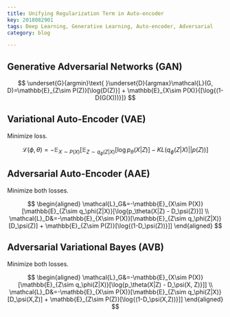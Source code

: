 ```yaml
---
title: Unifying Regularization Term in Auto-encoder
key: 2018082901
tags: Deep Learning, Generative Learning, Auto-encoder, Adversarial
category: blog

---
```


## Generative Adversarial Networks (GAN)

$$
\underset{G}{argmin}\text{ }\underset{D}{argmax}\mathcal{L}(G, D)=\mathbb{E}_{Z\sim P(Z)}[\log{D(Z)}] + \mathbb{E}_{X\sim P(X)}{[\log{(1-D(G(X)))}]}
$$

## Variational Auto-Encoder (VAE)

Minimize loss.

$$
\mathcal{L}(\phi, \theta)=-\mathbb{E}_{X\sim P(X)}[\mathbb{E}_{Z\sim q_\phi(Z|X)}[\log{p_\theta(X|Z)}] - KL(q_\phi(Z|X)||p(Z))]
$$

## Adversarial Auto-Encoder (AAE)

Minimize both losses.

$$
\begin{aligned}
\mathcal{L}_G&=-\mathbb{E}_{X\sim P(X)}[\mathbb{E}_{Z\sim q_\phi(Z|X)}[\log{p_\theta(X|Z) - D_\psi(Z)}]] \\
\mathcal{L}_D&=-\mathbb{E}_{X\sim P(X)}[\mathbb{E}_{Z\sim q_\phi(Z|X)}[D_\psi(Z)] + \mathbb{E}_{Z\sim P(Z)}[\log{(1-D_\psi(Z))}]]
\end{aligned}
$$

## Adversarial Variational Bayes (AVB)

Minimize both losses.

$$
\begin{aligned}
\mathcal{L}_G&=-\mathbb{E}_{X\sim P(X)}[\mathbb{E}_{Z\sim q_\phi(Z|X)}[\log{p_\theta(X|Z) - D_\psi(X, Z)}]] \\
\mathcal{L}_D&=-\mathbb{E}_{X\sim P(X)}[\mathbb{E}_{Z\sim q_\phi(Z|X)}[D_\psi(X,Z)] + \mathbb{E}_{Z\sim P(Z)}[\log{(1-D_\psi(X,Z))}]]
\end{aligned}
$$
